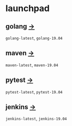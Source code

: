 # launchpad

## golang [&rarr;][golang.dockerfile]

[golang.dockerfile]: https://github.com/ast-lab/launchpad/blob/19.04.0/golang/Dockerfile

`golang-latest`, `golang-19.04`


## maven [&rarr;][maven.dockerfile]

[maven.dockerfile]: https://github.com/ast-lab/launchpad/blob/19.04.0/maven/Dockerfile

`maven-latest`, `maven-19.04`


## pytest [&rarr;][pytest.dockerfile]

[pytest.dockerfile]: https://github.com/ast-lab/launchpad/blob/19.04.0/pytest/Dockerfile

`pytest-latest`, `pytest-19.04`


## jenkins [&rarr;][jenkins.dockerfile]

[jenkins.dockerfile]: https://github.com/ast-lab/launchpad/blob/19.04.0/jenkins/Dockerfile

`jenkins-latest`, `jenkins-19.04`
